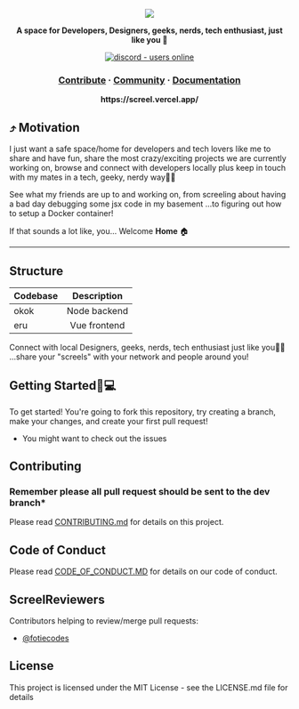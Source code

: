 <p align="center">
    <img src="https://user-images.githubusercontent.com/42372656/206678522-567f7eab-fb18-40b2-9a20-b17a6a292813.png"/>
</p>
<p align="center">
  <strong>A space for Developers, Designers, geeks, nerds, tech enthusiast, just like you 🚀</strong>
</p>
<p align="center">
  <a href="https://discord.gg/">
    <img src="https://img.shields.io/badge/Discord-Online-green?style=for-the-badge&logo=appveyor" alt="discord - users online" />
  </a>
</p>

<h3 align="center">  
  <a href="#">Contribute</a>
  <span> · </span>
  <a href="https://discord.com/invite/DJHntQ8PQr">Community</a>
  <span> · </span>
  <a href="#">Documentation</a>
</h3>

<p align="center"><b>https://screel.vercel.app/</b></p>

## ⤴️ Motivation
I just want a safe space/home for developers and tech lovers like me to share and have fun, share the most crazy/exciting projects we are currently  working on, browse and connect with developers locally plus keep in touch with my mates in a tech, geeky, nerdy way✌🏾

See what my friends are up to and working on, from screeling about having a bad day debugging some jsx code in my basement ...to figuring out how to setup a Docker container!

If that sounds a lot like, you... Welcome **Home** 🏠

---

## Structure

| Codebase |      Description      |
| :------- | :-------------------: |
| okok     |   Node backend        |
| eru      |   Vue frontend      |

Connect with local Designers, geeks, nerds, tech enthusiast just like you💪🏾 ...share your "screels" with your network and people around you! 

## Getting Started🚀💻
To get started! You're going to fork this repository, try creating a branch, make your changes, and create your first pull request!

* You might want to check out the issues


## Contributing
### Remember please all pull request should be sent to the dev branch*
Please read [CONTRIBUTING.md](CONTRIBUTING.md) for details on this project.

## Code of Conduct
Please read [CODE_OF_CONDUCT.MD](CODE_OF_CONDUCT.md) for details on our code of conduct.

## ScreelReviewers
Contributors helping to review/merge pull requests:

* [@fotiecodes](https://github.com/FotieMConstant)

## License
This project is licensed under the MIT License - see the LICENSE.md file for details  

<!-- ## 🛠Project setup
```
npm install
```

### Compiles and hot-reloads for development
```
npm run serve
```

### Compiles and minifies for production
```
npm run build
```

### Lints and fixes files
```
npm run lint
```
See [Configuration Reference](https://cli.vuejs.org/config/).
 -->

